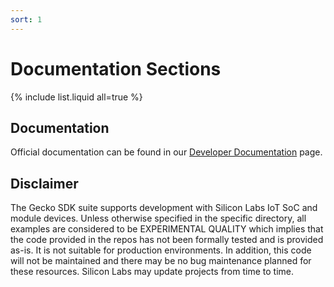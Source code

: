 ```yaml
---
sort: 1
---
```


# Documentation Sections

{% include list.liquid all=true %}

## Documentation ##

Official documentation can be found in our [Developer Documentation](https://docs.silabs.com) page.

## Disclaimer ##

The Gecko SDK suite supports development with Silicon Labs IoT SoC and module devices. Unless otherwise specified in the specific directory, all examples are considered to be EXPERIMENTAL QUALITY which implies that the code provided in the repos has not been formally tested and is provided as-is. It is not suitable for production environments. In addition, this code will not be maintained and there may be no bug maintenance planned for these resources. Silicon Labs may update projects from time to time.
